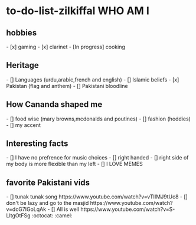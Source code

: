 
# to-do-list-zilkiffal WHO AM I
 <h2> hobbies </h1>
 - [x] gaming
 - [x] clarinet
 - [In progress] cooking
 <h2> Heritage </h2>
  - [] Languages (urdu,arabic,french and english)
 - [] Islamic beliefs
 - [x] Pakistan (flag and anthem)
 - [] Pakistani bloodline
 <h2> How Cananda shaped me </h2>
  - [] food wise (mary browns,mcdonalds and poutines)
  - [] fashion (hoddies)
  - [] my accent
  <h2> Interesting facts </h2>
  - [] I have no prefrence  for music choices
  - [] right handed
  - [] right side of my body is more flexible than my left
  - [] I LOVE MEMES
  <h2> favorite Pakistani vids </h2>
  - [] tunak tunak song https://www.youtube.com/watch?v=vTIIMJ9tUc8
  - [] don't be lazy and go to the masjid https://www.youtube.com/watch?v=dcG7IGoLqAk
  - [] All is well https://www.youtube.com/watch?v=S-LltgOtFSg
 :octocat: :camel:

